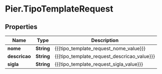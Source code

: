# Pier.TipoTemplateRequest

## Properties
Name | Type | Description | Notes
------------ | ------------- | ------------- | -------------
**nome** | **String** | {{{tipo_template_request_nome_value}}} | [optional] 
**descricao** | **String** | {{{tipo_template_request_descricao_value}}} | [optional] 
**sigla** | **String** | {{{tipo_template_request_sigla_value}}} | [optional] 


